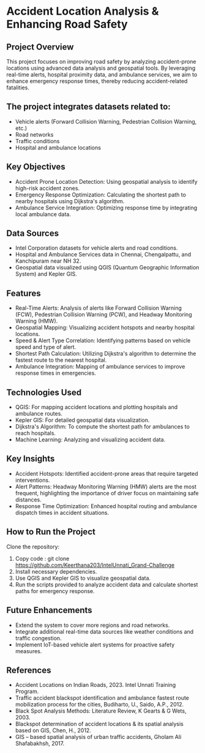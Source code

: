 # Accident Location Analysis & Enhancing Road Safety

## Project Overview
This project focuses on improving road safety by analyzing accident-prone locations using advanced data analysis and geospatial tools. By leveraging real-time alerts, hospital proximity data, and ambulance services, we aim to enhance emergency response times, thereby reducing accident-related fatalities.

## The project integrates datasets related to:
+ Vehicle alerts (Forward Collision Warning, Pedestrian Collision Warning, etc.)
+ Road networks
+ Traffic conditions
+ Hospital and ambulance locations
  
## Key Objectives
+ Accident Prone Location Detection: Using geospatial analysis to identify high-risk accident zones.
+ Emergency Response Optimization: Calculating the shortest path to nearby hospitals using Dijkstra's algorithm.
+ Ambulance Service Integration: Optimizing response time by integrating local ambulance data.
  
## Data Sources
+ Intel Corporation datasets for vehicle alerts and road conditions.
+ Hospital and Ambulance Services data in Chennai, Chengalpattu, and Kanchipuram near NH 32.
+ Geospatial data visualized using QGIS (Quantum Geographic Information System) and Kepler GIS.
  
## Features
+ Real-Time Alerts: Analysis of alerts like Forward Collision Warning (FCW), Pedestrian Collision Warning (PCW), and Headway Monitoring Warning (HMW).
+ Geospatial Mapping: Visualizing accident hotspots and nearby hospital locations.
+ Speed & Alert Type Correlation: Identifying patterns based on vehicle speed and type of alert.
+ Shortest Path Calculation: Utilizing Dijkstra's algorithm to determine the fastest route to the nearest hospital.
+ Ambulance Integration: Mapping of ambulance services to improve response times in emergencies.
  
## Technologies Used
+ QGIS: For mapping accident locations and plotting hospitals and ambulance routes.
+ Kepler GIS: For detailed geospatial data visualization.
+ Dijkstra's Algorithm: To compute the shortest path for ambulances to reach hospitals.
+ Machine Learning: Analyzing and visualizing accident data.
  
## Key Insights
+ Accident Hotspots: Identified accident-prone areas that require targeted interventions.
+ Alert Patterns: Headway Monitoring Warning (HMW) alerts are the most frequent, highlighting the importance of driver focus on maintaining safe distances.
+ Response Time Optimization: Enhanced hospital routing and ambulance dispatch times in accident situations.
  
## How to Run the Project
Clone the repository:
1. Copy code : git clone https://github.com/Keerthana203/IntelUnnati_Grand-Challenge
2. Install necessary dependencies.
3. Use QGIS and Kepler GIS to visualize geospatial data.
4. Run the scripts provided to analyze accident data and calculate shortest paths for emergency response.
   
## Future Enhancements
+ Extend the system to cover more regions and road networks.
+ Integrate additional real-time data sources like weather conditions and traffic congestion.
+ Implement IoT-based vehicle alert systems for proactive safety measures.

## References
+ Accident Locations on Indian Roads, 2023. Intel Unnati Training Program.
+ Traffic accident blackspot identification and ambulance fastest route mobilization process for the cities, Budiharto, U., Saido, A.P., 2012.
+ Black Spot Analysis Methods: Literature Review, K Gearts & G Wets, 2003.
+ Blackspot determination of accident locations & its spatial analysis based on GIS, Chen, H., 2012.
+ GIS – based spatial analysis of urban traffic accidents, Gholam Ali Shafabakhsh, 2017.
